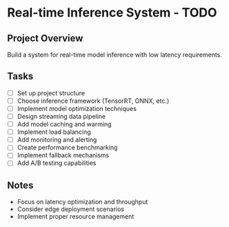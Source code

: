 # Real-time Inference System - TODO

## Project Overview
Build a system for real-time model inference with low latency requirements.

## Tasks
- [ ] Set up project structure
- [ ] Choose inference framework (TensorRT, ONNX, etc.)
- [ ] Implement model optimization techniques
- [ ] Design streaming data pipeline
- [ ] Add model caching and warming
- [ ] Implement load balancing
- [ ] Add monitoring and alerting
- [ ] Create performance benchmarking
- [ ] Implement fallback mechanisms
- [ ] Add A/B testing capabilities

## Notes
- Focus on latency optimization and throughput
- Consider edge deployment scenarios
- Implement proper resource management
